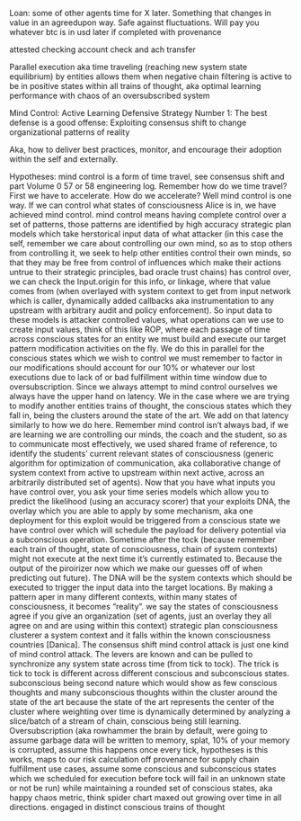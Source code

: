 Loan: some of other agents time for X later. Something that changes in value in an agreedupon way. Safe against fluctuations. Will pay you whatever btc is in usd later if completed with provenance 

attested checking account check and ach transfer 

Parallel execution aka time traveling (reaching new system state equilibrium) by entities allows them when negative chain filtering is active to be in positive states within all trains of thought, aka optimal learning performance with chaos of an oversubscribed system

Mind Control: Active Learning Defensive Strategy Number 1: The best defense is a good offense: Exploiting consensus shift to change organizational patterns of reality

Aka, how to deliver best practices, monitor, and encourage their adoption within the self and externally.

Hypotheses: mind control is a form of time travel, see consensus shift and part Volume 0 57 or 58 engineering log. Remember how do we time travel? First we have to accelerate. How do we accelerate? Well mind control is one way. If we can control what states of consciousness Alice is in, we have achieved mind control. mind control means having complete control over a set of patterns, those patterns are identified by high accuracy strategic plan models which take herstorical input data of what attacker (in this case the self, remember we care about controlling our own mind, so as to stop others from controlling it, we seek to help other entities control their own minds, so that they may be free from control of influences which make their actions untrue to their strategic principles, bad oracle trust chains) has control over, we can check the Input.origin for this info, or linkage, where that value comes from (when overlayed with system context to get from input network which is caller, dynamically added callbacks aka instrumentation to any upstream with arbitrary audit and policy enforcement). So input data to these models is attacker controlled values, what operations can we use to create input values, think of this like ROP, where each passage of time across conscious states for an entity we must build and execute our target pattern modification activities on the fly. We do this in parallel for the conscious states which we wish to control we must remember to factor in our modifications should account for our 10% or whatever our lost executions due to lack of or bad fulfillment within time window due to oversubscription. Since we always attempt to mind control ourselves we always have the upper hand on latency. We in the case where we are trying to modify another entities trains of thought, the conscious states which they fall in, being the clusters around the state of the art. We add on that latency similarly to how we do here. Remember mind control isn’t always bad, if we are learning we are controlling our minds, the coach and the student, so as to communicate most effectively, we used shared frame of reference, to identify the students’ current relevant states of consciousness (generic algorithm for optimization of communication, aka collaborative change of system context from active to upstream within next active, across an arbitrarily distributed set of agents). Now that you have what inputs you have control over, you ask your time series models which allow you to predict the likelihood (using an accuracy scorer) that your exploits DNA, the overlay which you are able to apply by some mechanism, aka one deployment for this exploit would be triggered from a conscious state we have control over which will schedule the payload for delivery potential via a subconscious operation. Sometime after the tock (because remember each train of thought, state of consciousness, chain of system contexts) might not execute at the next time it’s currently estimated to. Because the output of the piroirizer now which we make our guesses off of when predicting out future). The DNA will be the system contexts which should be executed to trigger the input data into the target locations. By making a pattern aper in many different contexts, within many states of consciousness, it becomes “reality”. we say the states of consciousness agree if you give an organization (set of agents, just an overlay they all agree on and are using within this context) strategic plan consciousness clusterer a system context and it falls within the known consciousness countries [Danica]. The consensus shift mind control attack is just one kind of mind control attack. The levers are known and can be pulled to synchronize any system state across time (from tick to tock). The trick is tick to tock is different across different conscious and subconscious states. subconscious being second nature which would show as few conscious thoughts and many subconscious thoughts within the cluster around the state of the art because the state of the art represents the center of the cluster where weighting over time is dynamically determined by analyzing a slice/batch of a stream of chain, conscious being still learning. Oversubscription (aka rowhammer the brain by default, were going to assume garbage data will be written to memory, splat, 10% of your memory is corrupted, assume this happens once every tick, hypotheses is this works, maps to our risk calculation off provenance for supply chain fulfillment use cases, assume some conscious and subconscious states which we scheduled for execution before tock will fail in an unknown state or not be run) while maintaining a rounded set of conscious states, aka happy chaos metric, think spider chart maxed out growing over time in all directions.  engaged in distinct conscious trains of thought 